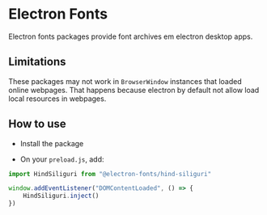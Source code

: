 # Electron Fonts

Electron fonts packages provide font archives em electron desktop apps.

## Limitations

These packages may not work in `BrowserWindow` instances that loaded online webpages. That happens because electron by default not allow load local resources in webpages.

## How to use

* Install the package

* On your `preload.js`, add:

```ts
import HindSiliguri from "@electron-fonts/hind-siliguri"

window.addEventListener("DOMContentLoaded", () => {
    HindSiliguri.inject()
})
```